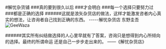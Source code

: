 #解忧杂货铺
###真的要到很久以后
###才会明白
###每一个选择只要努力过
###都是正确的选择
######这就是浪矢杂货店的做法，这样才能激发咨者内心真实的想法，让咨询者自己找到正确的东西。
                           -----解忧杂货店  东野圭吾
![GeeWaza](http://img.mp.sohu.com/upload/20170708/8758579c8e8349ceb047de19434ccd38_th.png)

######其实所有纠结做选择的人心里早就有了答案，咨询只是想得到内心所倾向的选择。最终的所谓命运 还是自己一步步走出来的。
                                               ——《解忧杂货店》

